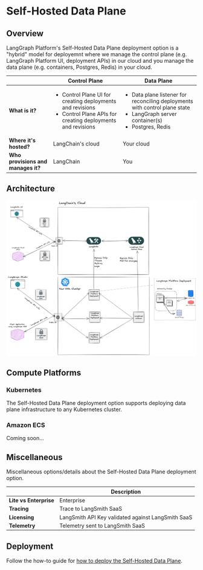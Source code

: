 # Self-Hosted Data Plane

## Overview

LangGraph Platform's Self-Hosted Data Plane deployment option is a "hybrid" model for deployemnt where we manage the control plane (e.g. LangGraph Platform UI, deployment APIs) in our cloud and you manage the data plane (e.g. containers, Postgres, Redis) in your cloud.

|                   | Control Plane     | Data Plane |
|-------------------|-------------------|------------|
| **What is it?** | <ul><li>Control Plane UI for creating deployments and revisions</li><li>Control Plane APIs for creating deployments and revisions</li></ul> | <ul><li>Data plane listener for reconciling deployments with control plane state</li><li>LangGraph server container(s)</li><li>Postgres, Redis</li></ul> |
| **Where it's hosted?** | LangChain's cloud | Your cloud |
| **Who provisions and manages it?** | LangChain | You |

## Architecture

![Self-Hosted Data Plane Architecture](./img/self_hosted_data_plane_architecture.png)

## Compute Platforms

### Kubernetes

The Self-Hosted Data Plane deployment option supports deploying data plane infrastructure to any Kubernetes cluster.

### Amazon ECS

Coming soon...

## Miscellaneous

Miscellaneous options/details about the Self-Hosted Data Plane deployment option.

|                   | Description |
|-------------------|-------------|
| **Lite vs Enterprise** | Enterprise |
| **Tracing** | Trace to LangSmith SaaS |
| **Licensing** | LangSmith API Key validated against LangSmith SaaS |
| **Telemetry** | Telemetry sent to LangSmith SaaS |

## Deployment

Follow the how-to guide for [how to deploy the Self-Hosted Data Plane](../cloud/deployment/self_hosted_data_plane.md).
